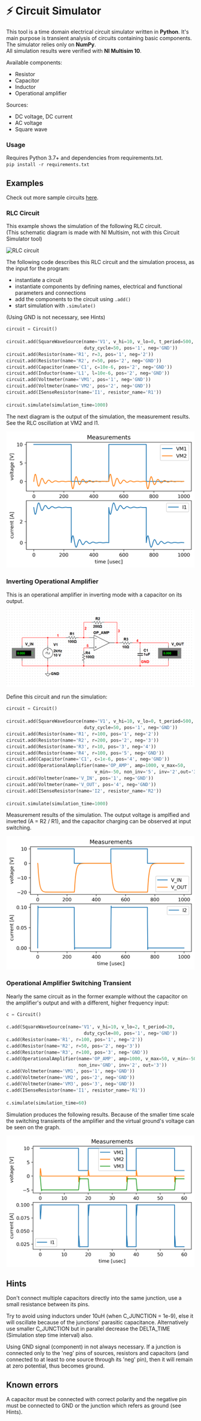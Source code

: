 # ⚡ Circuit Simulator
This tool is a time domain electrical circuit simulator written in **Python**.
It's main purpose is transient analysis of circuits containing basic components.<br> 
The simulator relies only on **NumPy**.<br> 
All simulation results were verified with **NI Multisim 10**.

Available components:
 - Resistor
 - Capacitor
 - Inductor
 - Operational amplifier
 
Sources:
 - DC voltage, DC current
 - AC voltage
 - Square wave

### Usage
Requires Python 3.7+ and dependencies from requirements.txt.<br>
```pip install -r requirements.txt```

## Examples

Check out more sample circuits [here](https://github.com/kkovati/Circuit_Simulator/tree/master/test).

### RLC Circuit

This example shows the simulation of the following RLC circuit.<br/> 
(This schematic diagram is made with NI Multisim, not with this Circuit Simulator tool)

![RLC circuit](https://github.com/kkovati/Circuit_Simulator/blob/master/examples/RLC_circuit/RLC_circuit.png?raw=true)

The following code describes this RLC circuit and the simulation process, as the input for the program:
 - instantiate a circuit
 - instantiate components by defining names, electrical and functional parameters and connections
 - add the components to the circuit using `.add()`
 - start simulation with `.simulate()`
 
(Using GND is not necessary, see Hints)

```python
circuit = Circuit()  

circuit.add(SquareWaveSource(name='V1', v_hi=10, v_lo=0, t_period=500, 
                             duty_cycle=50, pos='1', neg='GND'))
circuit.add(Resistor(name='R1', r=3, pos='1', neg='2')) 
circuit.add(Resistor(name='R2', r=50, pos='2', neg='GND'))
circuit.add(Capacitor(name='C1', c=10e-6, pos='2', neg='GND'))
circuit.add(Inductor(name='L1', l=10e-6, pos='2', neg='GND'))
circuit.add(Voltmeter(name='VM1', pos='1', neg='GND'))
circuit.add(Voltmeter(name='VM2', pos='2', neg='GND'))
circuit.add(ISenseResistor(name='I1', resistor_name='R1')) 

circuit.simulate(simulation_time=1000)
```

The next diagram is the output of the simulation, the measurement results.<br/> 
See the RLC oscillation at VM2 and I1.

![RLC results](https://github.com/kkovati/Circuit_Simulator/blob/master/examples/RLC_circuit/RLC_sim_results.png?raw=true)

### Inverting Operational Amplifier
 
This is an operational amplifier in inverting mode with a capacitor on its output. 
    
![OpAmp_inverter](https://github.com/kkovati/Circuit_Simulator/blob/master/examples/OpAmp_inverter/OpAmp_inverter.png?raw=true)

Define this circuit and run the simulation:

```python
circuit = Circuit()  

circuit.add(SquareWaveSource(name='V1', v_hi=10, v_lo=0, t_period=500, 
                             duty_cycle=50, pos='1', neg='GND'))
circuit.add(Resistor(name='R1', r=100, pos='1', neg='2')) 
circuit.add(Resistor(name='R2', r=200, pos='2', neg='3'))
circuit.add(Resistor(name='R3', r=10, pos='3', neg='4'))
circuit.add(Resistor(name='R4', r=100, pos='5', neg='GND'))
circuit.add(Capacitor(name='C1', c=1e-6, pos='4', neg='GND'))
circuit.add(OperationalAmplifier(name='OP_AMP', amp=1000, v_max=50, 
                                 v_min=-50, non_inv='5', inv='2',out='3'))
circuit.add(Voltmeter(name='V_IN', pos='1', neg='GND'))
circuit.add(Voltmeter(name='V_OUT', pos='4', neg='GND'))
circuit.add(ISenseResistor(name='I2', resistor_name='R2')) 

circuit.simulate(simulation_time=1000)
```

Measurement results of the simulation. The output voltage is amplfied and inverted
(A = R2 / R1), and the capacitor charging can be observed at input switching. 

![OpAmp_inv_results](https://github.com/kkovati/Circuit_Simulator/blob/master/examples/OpAmp_inverter/OpAmp_results.png?raw=true)

### Operational Amplifier Switching Transient

Nearly the same circuit as in the former example without the capacitor on the 
amplifier's output and with a different, higher frequency input:

```python
c = Circuit() 

c.add(SquareWaveSource(name='V1', v_hi=10, v_lo=2, t_period=20, 
                             duty_cycle=80, pos='1', neg='GND'))
c.add(Resistor(name='R1', r=100, pos='1', neg='2')) 
c.add(Resistor(name='R2', r=50, pos='2', neg='3'))
c.add(Resistor(name='R3', r=100, pos='3', neg='GND'))
c.add(OperationalAmplifier(name='OP_AMP', amp=1000, v_max=50, v_min=-50, 
                           non_inv='GND', inv='2', out='3'))
c.add(Voltmeter(name='VM1', pos='1', neg='GND'))
c.add(Voltmeter(name='VM2', pos='2', neg='GND'))
c.add(Voltmeter(name='VM3', pos='3', neg='GND'))
c.add(ISenseResistor(name='I1', resistor_name='R1'))

c.simulate(simulation_time=60)
```

Simulation produces the following results. Because of the smaller time scale
the switching transients of the amplifier and the virtual ground's voltage can be seen 
on the graph.

![OpAmp_switch_transient_results](https://github.com/kkovati/Circuit_Simulator/blob/master/examples/OpAmp_switching_transient/OpAmp_switching_transient_results.png?raw=true)
    
## Hints

Don't connect multiple capacitors directly into the same junction, use a small 
resistance between its pins.

Try to avoid using inductors under 10uH (when C_JUNCTION = 1e-9), else it will 
oscillate because of the junctions' parasitic capacitance. 
Alternatively use smaller C_JUNCTION but in parallel decrease the DELTA_TIME 
(Simulation step time interval) also.

Using GND signal (component) in not always necessary. If a junction is 
connected only to the 'neg' pins of sources, resistors and capacitors 
(and connected to at least to one source through its 'neg' pin), 
then it will remain at zero potential, thus becomes ground.

## Known errors

A capacitor must be connected with correct polarity and the negative pin 
must be connected to GND or the junction which refers as ground (see Hints).






